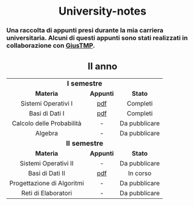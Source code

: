 
<p>
    <h1 align = "center">
        <b>University-notes</b>
    </h1>
    <h3>
        <b>Una raccolta di appunti presi durante la mia carriera universitaria. Alcuni di questi appunti sono stati realizzati in collaborazione con <a href="https://github.com/GiusTMP">GiusTMP</a>.</b>
    </h3>
</p>

<p>
    <h2 align = "center">
        <font size="5">
            <b>II anno</b>
        </font>
    </h2>

</p>

<p align="center">
    <table align="center">
    <td  align="center" colspan="3">
        <font size="4">
            <b>I semestre</b>
        </font>
    </td>
    <tr>
        <td align = "center"><strong>Materia</td>
        <td align = "center"><strong>Appunti</td>
        <td align = "center"><strong>Stato</td>
    </tr>
    <tr>
        <td align = "center">Sistemi Operativi I</td>
        <td align = "center"><a style="display:block;" href="https://github.com/Rurik-D/University-notes/raw/main/II%20anno/Sistemi%20Operativi%20I.pdf"> 
            <div> pdf </div> 
        </td>
        <td align = "center">Completi</td>
    <tr>
        <td align = "center">Basi di Dati I</td>
            <td align = "center"><a style="display:block;" href="https://github.com/Rurik-D/University-notes/raw/main/II%20anno/Basi%20di%20Dati%20I.pdf">
            <div> pdf </div>
        </td>
        <td align = "center">Completi</td>
    </tr>
    <tr>
        <td align = "center">Calcolo delle Probabilità</td>
        <td align = "center">-</td>
        <td align = "center">Da pubblicare</td>
    </tr>
    <tr>
        <td align = "center">Algebra</td>
        <td align = "center">-</td>
        <td align = "center">Da pubblicare</td>
    </tr>
    <td  align="center" colspan="3">
        <font size="4">
            <b>II semestre</b>
        </font>
    </td>
    <tr>
        <td align = "center"><strong>Materia</td>
        <td align = "center"><strong>Appunti</td>
        <td align = "center"><strong>Stato</td>
    </tr>
    <tr>
        <td align = "center">Sistemi Operativi II</td>
        <td align = "center"> - </td>
        <td align = "center">Da pubblicare</td>
    <tr>
        <td align = "center">Basi di Dati II</td>
            <td align = "center"><a style="display:block;" href="https://github.com/Rurik-D/University-notes/raw/main/II%20anno/Basi%20di%20Dati%20II.pdf">
            <div> pdf </div>
        </td>
        <td align = "center">In corso</td>
    </tr>
    <tr>
        <td align = "center">Progettazione di Algoritmi</td>
        <td align = "center"> - </td>
        <td align = "center">Da pubblicare</td>
    </tr>
    <tr>
        <td align = "center">Reti di Elaboratori</td>
        <td align = "center"> - </td>
        <td align = "center">Da pubblicare</td>
    </tr>
    </table>
</p>
